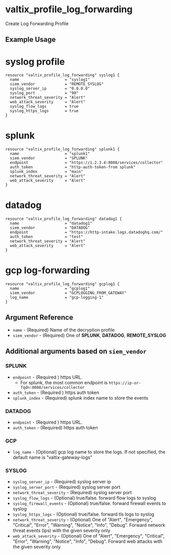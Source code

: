 # valtix_profile_log_forwarding

Create Log Forwarding Profile

## Example Usage

# syslog profile
```hcl
resource "valtix_profile_log_forwarding" syslog1 {
  name                    = "syslog1"
  siem_vendor             = "REMOTE_SYSLOG"
  syslog_server_ip        = "0.0.0.0"
  syslog_port             = "90"
  network_threat_severity = "Alert"
  web_attack_severity     = "Alert"
  syslog_flow_logs        = true
  syslog_https_logs       = true
}
```

# splunk
```hcl
resource "valtix_profile_log_forwarding" splunk1 {
  name                    = "splunk1"
  siem_vendor             = "SPLUNK"
  endpoint                = "https://1.2.3.4:8088/services/collector"
  auth_token              = "http-auth-token-from splunk"
  splunk_index            = "main"
  network_threat_severity = "Alert"
  web_attack_severity     = "Alert"
}
```

# datadog
```hcl
resource "valtix_profile_log_forwarding" datadog1 {
  name                    = "datadog1"
  siem_vendor             = "DATADOG"
  endpoint                = "https://http-intake.logs.datadoghq.com/"
  auth_token              = "test"
  network_threat_severity = "Alert"
  web_attack_severity     = "Alert"
}
```


# gcp log-forwarding
```hcl
resource "valtix_profile_log_forwarding" gcplog1 {
  name                    = "gcplog1"
  siem_vendor             = "GCPLOGGING_FROM_GATEWAY"
  log_name                = "gcp-logging-1"
}
```

## Argument Reference

* `name` - (Required) Name of the decryption profile
* `siem_vendor` - (Required) One of **SPLUNK**, **DATADOG**, **REMOTE_SYSLOG**

## Additional arguments based on `siem_vendor`

### SPLUNK
* `endpoint` - (Required ) https URL.
    * For splunk, the most common endpoint is `https://ip-or-fqdn:8088/services/collector`
* `auth_token` - (Required ) https auth token
* `splunk_index` - (Required) splunk index name to store the events

### DATADOG
* `endpoint` - (Required ) https URL.
* `auth_token` - (Required) https auth token


### GCP
* `log_name` - [Optional] gcp log name to store the logs. If not specified, the default name is "valtix-gateway-logs"

### SYSLOG
* `syslog_server_ip` - (Required) syslog server ip
* `syslog_server_port` - (Required) syslog server port
* `network_threat_severity` - (Required) syslog server port
* `syslog_flow_logs` - (Optional) true/false. forward flow logs to syslog
* `syslog_firewall_events` - (Optional) true/false. forward firewall events to syslog
* `syslog_https_logs` - (Optional) true/false. forward tls logs to syslog
* `network_threat_severity` - (Optional) One of "Alert", "Emergency", "Critical", "Error", "Warning", "Notice", "Info", "Debug". Forward network threat events (ips) with the given severity only
* `web_attack_severity` - (Optional) One of "Alert", "Emergency", "Critical", "Error", "Warning", "Notice", "Info", "Debug". Forward web attacks with the given severity only
